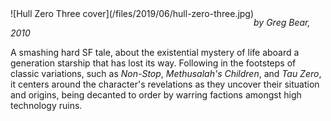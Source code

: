 <!--
.. title: Hull Zero Three
.. slug: hull-zero-three
.. date: 2019-06-17 10:17:46-05:00
.. tags: media,book,fiction,science-fiction,novel,bear
-->

<span style="float: left">
![Hull Zero Three cover](/files/2019/06/hull-zero-three.jpg)
</span>

*by Greg Bear, 2010*

A smashing hard SF tale, about the existential mystery of life aboard a
generation starship that has lost its way. Following in the footsteps of
classic variations, such as _Non-Stop_, _Methusalah's Children_, and _Tau
Zero_, it centers around the character's revelations as they uncover their
situation and origins, being decanted to order by warring factions amongst
high technology ruins.

<br style="clear: both" />

